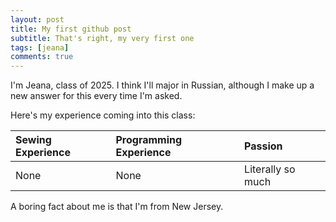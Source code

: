 ```yaml
---
layout: post
title: My first github post
subtitle: That's right, my very first one
tags: [jeana]
comments: true
---
```



I'm Jeana, class of 2025. I think I'll major in Russian, although I make up a new answer for this every time I'm asked. 


Here's my experience coming into this class:

| Sewing Experience | Programming Experience | Passion |
| :------ |:--- | :--- |
| None | None | Literally so much |


A boring fact about me is that I'm from New Jersey.
